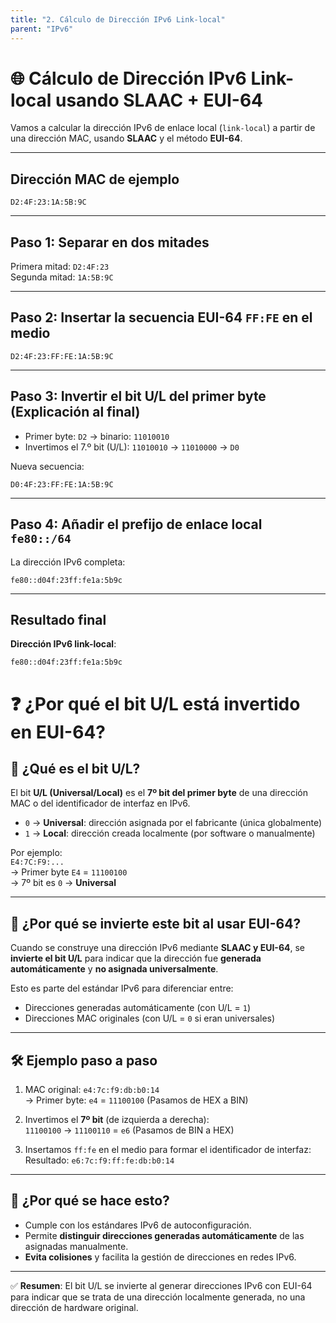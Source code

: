 ```yaml
---
title: "2. Cálculo de Dirección IPv6 Link-local"
parent: "IPv6"
---
```


# 🌐 Cálculo de Dirección IPv6 Link-local usando SLAAC + EUI-64

Vamos a calcular la dirección IPv6 de enlace local (`link-local`) a partir de una dirección MAC, usando **SLAAC** y el método **EUI-64**.

---

## Dirección MAC de ejemplo

```
D2:4F:23:1A:5B:9C
```

---

## Paso 1: Separar en dos mitades

Primera mitad: `D2:4F:23`  
Segunda mitad: `1A:5B:9C`

---

## Paso 2: Insertar la secuencia EUI-64 `FF:FE` en el medio

```
D2:4F:23:FF:FE:1A:5B:9C
```

---

## Paso 3: Invertir el bit U/L del primer byte (Explicación al final)

- Primer byte: `D2` → binario: `11010010`
- Invertimos el 7.º bit (U/L): `11010010` → `11010000` → `D0`

Nueva secuencia:

```
D0:4F:23:FF:FE:1A:5B:9C
```

---

## Paso 4: Añadir el prefijo de enlace local `fe80::/64`

La dirección IPv6 completa:

```
fe80::d04f:23ff:fe1a:5b9c
```

---

## Resultado final

**Dirección IPv6 link-local**:

```
fe80::d04f:23ff:fe1a:5b9c
```



# ❓ ¿Por qué el bit U/L está invertido en EUI-64?

## 🧩 ¿Qué es el bit U/L?

El bit **U/L (Universal/Local)** es el **7º bit del primer byte** de una dirección MAC o del identificador de interfaz en IPv6.

- `0` → **Universal**: dirección asignada por el fabricante (única globalmente)
- `1` → **Local**: dirección creada localmente (por software o manualmente)

Por ejemplo:  
`E4:7C:F9:...`  
→ Primer byte `E4` = `11100100`  
→ 7º bit es `0` → **Universal**

---

## 🔄 ¿Por qué se invierte este bit al usar EUI-64?

Cuando se construye una dirección IPv6 mediante **SLAAC y EUI-64**, se **invierte el bit U/L** para indicar que la dirección fue **generada automáticamente** y **no asignada universalmente**.

Esto es parte del estándar IPv6 para diferenciar entre:

- Direcciones generadas automáticamente (con U/L = `1`)
- Direcciones MAC originales (con U/L = `0` si eran universales)

---

## 🛠 Ejemplo paso a paso

1. MAC original: `e4:7c:f9:db:b0:14`  
   → Primer byte: `e4` = `11100100`  (Pasamos de HEX a BIN)

2. Invertimos el **7º bit** (de izquierda a derecha):     
   `11100100` → `11100110` = `e6`  (Pasamos de BIN a HEX)

3. Insertamos `ff:fe` en el medio para formar el identificador de interfaz:  
   Resultado: `e6:7c:f9:ff:fe:db:b0:14`

---

## 🧠 ¿Por qué se hace esto?

- Cumple con los estándares IPv6 de autoconfiguración.
- Permite **distinguir direcciones generadas automáticamente** de las asignadas manualmente.
- **Evita colisiones** y facilita la gestión de direcciones en redes IPv6.

---

✅ **Resumen**: El bit U/L se invierte al generar direcciones IPv6 con EUI-64 para indicar que se trata de una dirección localmente generada, no una dirección de hardware original.
